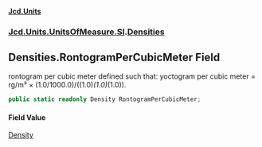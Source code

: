 #### [Jcd.Units](index 'index')
### [Jcd.Units.UnitsOfMeasure.SI](Jcd.Units.UnitsOfMeasure.SI 'Jcd.Units.UnitsOfMeasure.SI').[Densities](Densities 'Jcd.Units.UnitsOfMeasure.SI.Densities')

## Densities.RontogramPerCubicMeter Field

rontogram per cubic meter defined such that: yoctogram per cubic meter = rg/m³ × (1.0/1000.0)/((1.0)*(1.0)*(1.0)).

```csharp
public static readonly Density RontogramPerCubicMeter;
```

#### Field Value
[Density](Density 'Jcd.Units.UnitTypes.Density')